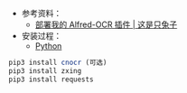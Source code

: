 - 参考资料：
	- [部署我的 Alfred-OCR 插件 | 这是只兔子](https://www.yeslu.cn/archives/7fe802d0.html)
- 安装过程：
	- [Python](课程&笔记/技术栈/尚硅谷/谷粒商城/步骤与问题/recources/Python.md)
```r
pip3 install cnocr (可选)
pip3 install zxing
pip3 install requests
```
